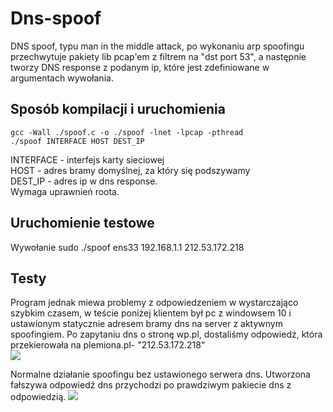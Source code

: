 # Dns-spoof
DNS spoof, typu man in the middle attack, po wykonaniu arp spoofingu przechwytuje pakiety lib pcap'em z filtrem na "dst port 53", a następnie tworzy DNS response z podanym ip, które jest zdefiniowane w argumentach wywołania.

## Sposób kompilacji i uruchomienia
    gcc -Wall ./spoof.c -o ./spoof -lnet -lpcap -pthread
    ./spoof INTERFACE HOST DEST_IP

INTERFACE - interfejs karty sieciowej  <br>
HOST - adres bramy domyślnej, za który się podszywamy  <br/>
DEST_IP - adres ip w dns response.<br/>
Wymaga uprawnień roota.

## Uruchomienie testowe
Wywołanie sudo ./spoof ens33 192.168.1.1 212.53.172.218<br/>
## Testy
Program jednak miewa problemy z odpowiedzeniem w wystarczająco szybkim czasem, w teście poniżej klientem był pc z windowsem 10 i ustawionym statycznie adresem bramy dns na server z aktywnym spoofingiem. Po zapytaniu dns o stronę wp.pl, dostaliśmy odpowiedź, która przekierowała na plemiona.pl- "212.53.172.218"
<br/>![](https://gitlab.cs.put.poznan.pl/inf140107/programowanie-sieciowe/raw/master/projekt-zaliczeniowy/screenshot1.png)

Normalne działanie spoofingu bez ustawionego serwera dns. Utworzona fałszywa odpowiedź dns przychodzi po prawdziwym pakiecie dns z odpowiedzią.
![](https://gitlab.cs.put.poznan.pl/inf140107/programowanie-sieciowe/raw/master/projekt-zaliczeniowy/screenshot2.png)